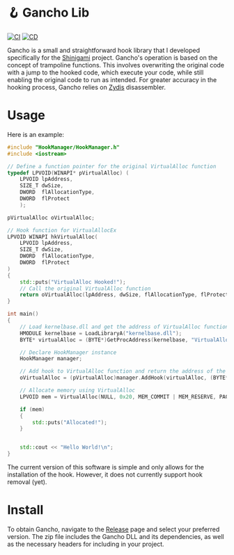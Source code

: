 # 🪝 Gancho Lib 
[![CI](https://github.com/buzzer-re/Gancho/actions/workflows/ci.yml/badge.svg)](https://github.com/buzzer-re/Gancho/actions/workflows/ci.yml)
[![CD](https://github.com/buzzer-re/Gancho/actions/workflows/cd.yml/badge.svg)](https://github.com/buzzer-re/Gancho/actions/workflows/cd.yml)


Gancho is a small and straightforward hook library that I developed specifically for the [Shinigami](https://github.com/buzzer-re/Shinigami) project. Gancho's operation is based on the concept of trampoline functions. This involves overwriting the original code with a jump to the hooked code, which execute your code, while still enabling the original code to run as intended. For greater accuracy in the hooking process, Gancho relies on [Zydis](https://github.com/zyantific/zydis) disassembler.

# Usage

Here is an example:

```cpp
#include "HookManager/HookManager.h"
#include <iostream>

// Define a function pointer for the original VirtualAlloc function
typedef LPVOID(WINAPI* pVirtualAlloc) (
    LPVOID lpAddress,
    SIZE_T dwSize,
    DWORD  flAllocationType,
    DWORD  flProtect
    );

pVirtualAlloc oVirtualAlloc;

// Hook function for VirtualAllocEx
LPVOID WINAPI hkVirtualAlloc(
    LPVOID lpAddress,
    SIZE_T dwSize,
    DWORD  flAllocationType,
    DWORD  flProtect
)
{
    std::puts("VirtualAlloc Hooked!");
    // Call the original VirtualAlloc function
    return oVirtualAlloc(lpAddress, dwSize, flAllocationType, flProtect);
}

int main()
{
    // Load kernelbase.dll and get the address of VirtualAlloc function
    HMODULE kernelbase = LoadLibraryA("kernelbase.dll");
    BYTE* virtualAlloc = (BYTE*)GetProcAddress(kernelbase, "VirtualAlloc");

    // Declare HookManager instance
    HookManager manager;

    // Add hook to VirtualAlloc function and return the address of the original function as a function pointer
    oVirtualAlloc = (pVirtualAlloc)manager.AddHook(virtualAlloc, (BYTE*)hkVirtualAlloc);

    // Allocate memory using VirtualAlloc
    LPVOID mem = VirtualAlloc(NULL, 0x20, MEM_COMMIT | MEM_RESERVE, PAGE_READWRITE);

    if (mem)
    {
        std::puts("Allocated!");
    }


    std::cout << "Hello World!\n";
}

```

The current version of this software is simple and only allows for the installation of the hook. However, it does not currently support hook removal (yet).
# Install

To obtain Gancho, navigate to the [Release](https://github.com/buzzer-re/Gancho/releases) page and select your preferred version. The zip file includes the Gancho DLL and its dependencies, as well as the necessary headers for including in your project.




